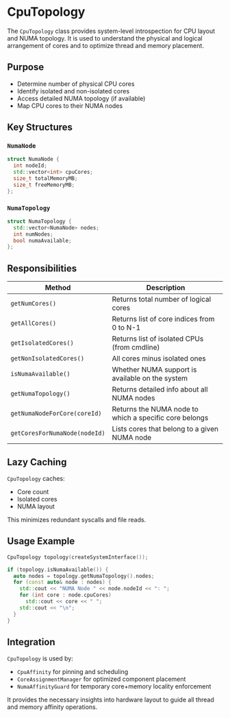 # CpuTopology

The `CpuTopology` class provides system-level introspection for CPU layout and NUMA topology. It is used to understand the physical and logical arrangement of cores and to optimize thread and memory placement.

## Purpose

- Determine number of physical CPU cores
- Identify isolated and non-isolated cores
- Access detailed NUMA topology (if available)
- Map CPU cores to their NUMA nodes

## Key Structures

### `NumaNode`
```cpp
struct NumaNode {
  int nodeId;
  std::vector<int> cpuCores;
  size_t totalMemoryMB;
  size_t freeMemoryMB;
};
````

### `NumaTopology`

```cpp
struct NumaTopology {
  std::vector<NumaNode> nodes;
  int numNodes;
  bool numaAvailable;
};
```

## Responsibilities

| Method                        | Description                                            |
| ----------------------------- | ------------------------------------------------------ |
| `getNumCores()`               | Returns total number of logical cores                  |
| `getAllCores()`               | Returns list of core indices from 0 to N-1             |
| `getIsolatedCores()`          | Returns list of isolated CPUs (from cmdline)           |
| `getNonIsolatedCores()`       | All cores minus isolated ones                          |
| `isNumaAvailable()`           | Whether NUMA support is available on the system        |
| `getNumaTopology()`           | Returns detailed info about all NUMA nodes             |
| `getNumaNodeForCore(coreId)`  | Returns the NUMA node to which a specific core belongs |
| `getCoresForNumaNode(nodeId)` | Lists cores that belong to a given NUMA node           |

## Lazy Caching

`CpuTopology` caches:

* Core count
* Isolated cores
* NUMA layout

This minimizes redundant syscalls and file reads.

## Usage Example

```cpp
CpuTopology topology(createSystemInterface());

if (topology.isNumaAvailable()) {
  auto nodes = topology.getNumaTopology().nodes;
  for (const auto& node : nodes) {
    std::cout << "NUMA Node " << node.nodeId << ": ";
    for (int core : node.cpuCores)
      std::cout << core << " ";
    std::cout << "\n";
  }
}
```

## Integration

`CpuTopology` is used by:

* `CpuAffinity` for pinning and scheduling
* `CoreAssignmentManager` for optimized component placement
* `NumaAffinityGuard` for temporary core+memory locality enforcement

It provides the necessary insights into hardware layout to guide all thread and memory affinity operations.
